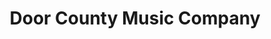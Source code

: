 ---
title: "Door County Music Company"
url: /sturgeon-bay/door-county-music-company/
shop: musical instrument
---